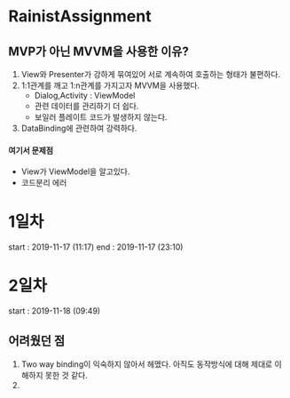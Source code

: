 # RainistAssignment


## MVP가 아닌 MVVM을 사용한 이유?

1. View와 Presenter가 강하게 묶여있어 서로 계속하여 호출하는 형태가 불편하다.
2. 1:1관계를 깨고 1:n관계를 가지고자 MVVM을 사용했다.
   - Dialog,Activity : ViewModel
   - 관련 데이터를 관리하기 더 쉽다.
   - 보일러 플레이트 코드가 발생하지 않는다.
3. DataBinding에 관련하여 강력하다.

#### 여기서 문제점
 - View가 ViewModel을 알고있다.
 - 코드분리 에러
# 1일차
start : 2019-11-17 (11:17)
end : 2019-11-17 (23:10)

# 2일차
start : 2019-11-18 (09:49)


## 어려웠던 점
1. Two way binding이 익숙하지 않아서 헤멨다. 아직도 동작방식에 대해 제대로 이해하지 못한 것 같다.
2. 
